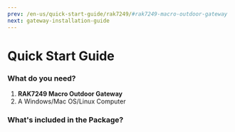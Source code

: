 ```yaml
---
prev: /en-us/quick-start-guide/rak7249/#rak7249-macro-outdoor-gateway
next: gateway-installation-guide
---
```


# Quick Start Guide

<rk-img
  src="/assets/images/quick-start-guide/rak7249/2.quickstart/antennas_installed.png"
  width="40%"
  figure-number="1"
  caption="RAK7249 Macro Outdoor Gateway with the antennas installed"
/>

### What do you need?

1. **RAK7249 Macro Outdoor Gateway**
2. A Windows/Mac OS/Linux Computer

<!-- <rk-btn :params="$page.frontmatter.params.btn1" /> -->

<rk-btn
  src="https://store.rakwireless.com/products/rak7249-diy-outdoor-gateway"
  label="Buy a RAK7249 Macro Outdoor Gateway"
  _blank
/>

### What's included in the Package?

<rk-img
  src="/assets/images/quick-start-guide/rak7249/2.quickstart/package_contents.png"
  width="100%"
  figure-number="2"
  caption="RAK7249 Package Contents"
/>